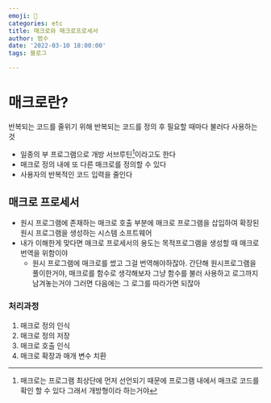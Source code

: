 ```yaml
---
emoji: 🏃
categories: etc
title: 매크로와 매크로프로세서
author: 범수
date: '2022-03-10 18:00:00'
tags: 블로그

---
```


# 매크로란?

반복되는 코드를 줄위기 위해 반복되는 코드를 정의 후 필요할 때마다 불러다 사용하는 것

[^1]: 매크로는 프로그램 최상단에 먼저 선언되기 때문에 프로그램 내에서 매크로 코드를 확인 할 수 있다 그래서 개방형이라 하는거야

- 일종의 부 프로그램으로 개방 서브루틴[^1]이라고도 한다
- 매크로 정의 내에 또 다른 매크로를 정의할 수 있다
- 사용자의 반복적인 코드 입력을 줄인다

## 매크로 프로세서

- 원시 프로그램에 존재하는 매크로 호출 부분에 매크로 프로그램을 삽입하여 확장된 원시 프로그램을 생성하는 시스템 소프트웨어
- 내가 이해한게 맞다면 매크로 프로세서의 용도는 목적프로그램을 생성할 때 매크로 번역을 위함이야
  - 원시 프로그램에 매크로를 썼고 그걸 번역해야하잖아. 간단해 원시프로그램을 풀이한거야, 매크로를 함수로 생각해보자 그냥 함수를 불러 사용하고 로그까지 남겨놓는거야 그러면 다음에는 그 로그를 따라가면 되잖아

### 처리과정

1. 매크로 정의 인식
2. 매크로 정의 저장
3. 매크로 호출 인식
4. 매크로 확장과 매개 변수 치환
